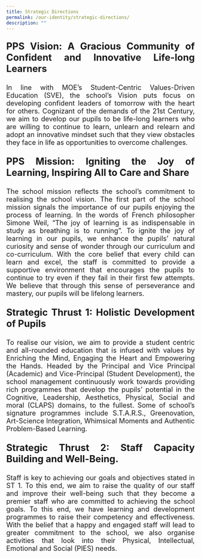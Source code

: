 ```yaml
---
title: Strategic Directions
permalink: /our-identity/strategic-directions/
description: ""
---
```

<P style="text-align:justify; font-size:25px; font-weight:bold">PPS Vision: A Gracious Community of Confident and Innovative Life-long Learners</p>
<P style="text-align:justify; font-size:18px">In line with MOE’s Student-Centric Values-Driven Education (SVE), the school’s Vision puts focus on developing confident leaders of tomorrow with the heart for others. Cognizant of the demands of the 21st Century, we aim to develop our pupils to be life-long learners who are willing to continue to learn, unlearn and relearn and adopt an innovative mindset such that they view obstacles they face in life as opportunities to overcome challenges.</P>

<P style="text-align:justify; font-size:25px; font-weight:bold">PPS Mission: Igniting the Joy of Learning, Inspiring All to Care and Share</P>
<p></p>
<P style="text-align:justify; font-size:18px">The school mission reflects the school’s commitment to realising the school vision. The first part of the school mission signals the importance of our pupils enjoying the process of learning. In the words of French philosopher Simone Weil, “The joy of learning is as indispensable in study as breathing is to running”. To ignite the joy of learning in our pupils, we enhance the pupils’ natural curiosity and sense of wonder through our curriculum and co-curriculum. With the core belief that every child can learn and excel, the staff is committed to provide a supportive environment that encourages the pupils to continue to try even if they fail in their first few attempts. We believe that through this sense of perseverance and mastery, our pupils will be lifelong learners.</P>

<P style="text-align:justify; font-size:25px; font-weight:bold">Strategic Thrust 1: Holistic Development of Pupils</P>
<P style="text-align:justify; font-size:18px">To realise our vision, we aim to provide a student centric and all-rounded education that is infused with values by Enriching the Mind, Engaging the Heart and Empowering the Hands. Headed by the Principal and Vice Principal (Academic) and Vice-Principal (Student Development), the school management continuously work towards providing rich programmes that develop the pupils’ potential in the Cognitive, Leadership, Aesthetics, Physical, Social and moral (CLAPS) domains, to the fullest. Some of school’s signature programmes include S.T.A.R.S., Greenovation, Art-Science Integration, Whimsical Moments and Authentic Problem-Based Learning.</P>
<p></p>
<P style="text-align:justify; font-size:25px; font-weight:bold">Strategic Thrust 2: Staff Capacity Building and Well-Being.</P>
<P style="text-align:justify; font-size:18px">Staff is key to achieving our goals and objectives stated in ST 1. To this end, we aim to raise the quality of our staff and improve their well-being such that they become a premier staff who are committed to achieving the school goals. To this end, we have learning and development programmes to raise their competency and effectiveness. With the belief that a happy and engaged staff will lead to greater commitment to the school, we also organise activities that look into their Physical, Intellectual, Emotional and Social (PIES) needs.</P>